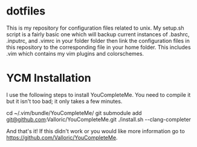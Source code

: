 dotfiles
========
This is my repository for configuration files related to unix. My setup.sh
script is a fairly basic one which will backup current instances of .bashrc,
.inputrc, and .vimrc in your folder folder then link the configuration files in
this repository to the corresponding file in your home folder. This includes
.vim which contains my vim plugins and colorschemes.

YCM Installation
========
I use the following steps to install YouCompleteMe. You need to compile it but
it isn't too bad; it only takes a few minutes.

cd ~/.vim/bundle/YouCompleteMe/
git submodule add git@github.com:Valloric/YouCompleteMe.git
./install.sh --clang-completer

And that's it! If this didn't work or you would like more information go to
https://github.com/Valloric/YouCompleteMe.
